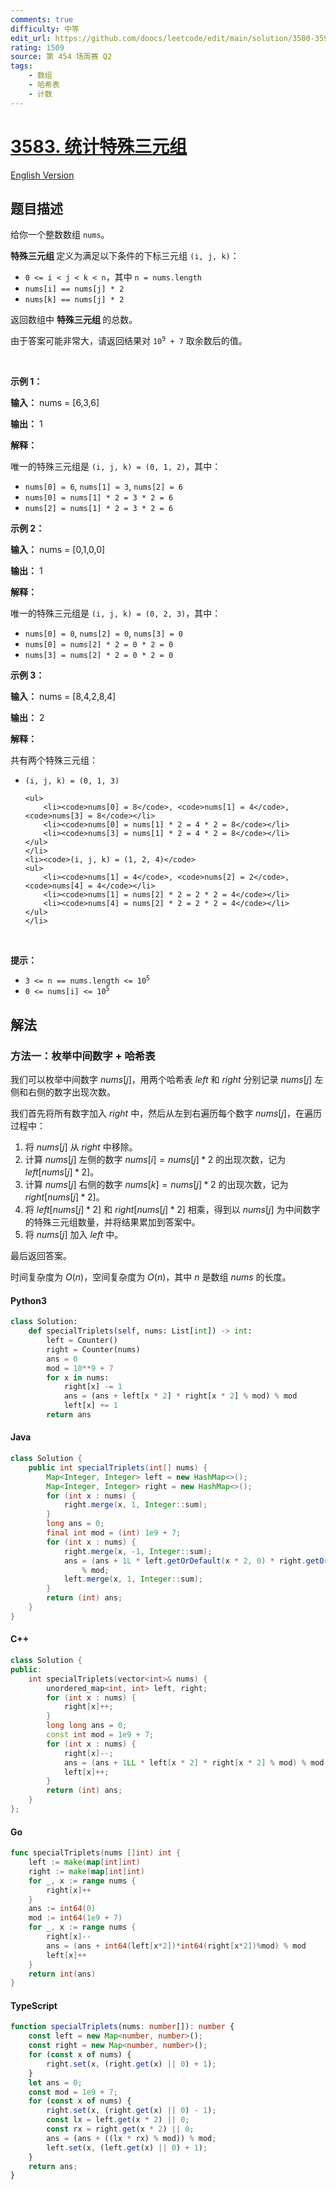```yaml
---
comments: true
difficulty: 中等
edit_url: https://github.com/doocs/leetcode/edit/main/solution/3500-3599/3583.Count%20Special%20Triplets/README.md
rating: 1509
source: 第 454 场周赛 Q2
tags:
    - 数组
    - 哈希表
    - 计数
---
```


<!-- problem:start -->

# [3583. 统计特殊三元组](https://leetcode.cn/problems/count-special-triplets)

[English Version](/solution/3500-3599/3583.Count%20Special%20Triplets/README_EN.md)

## 题目描述

<!-- description:start -->

<p>给你一个整数数组 <code>nums</code>。</p>

<p><strong>特殊三元组 </strong>定义为满足以下条件的下标三元组 <code>(i, j, k)</code>：</p>

<ul>
	<li><code>0 &lt;= i &lt; j &lt; k &lt; n</code>，其中 <code>n = nums.length</code></li>
	<li><code>nums[i] == nums[j] * 2</code></li>
	<li><code>nums[k] == nums[j] * 2</code></li>
</ul>

<p>返回数组中&nbsp;<strong>特殊三元组&nbsp;</strong>的总数。</p>

<p>由于答案可能非常大，请返回结果对 <code>10<sup>9</sup> + 7</code> 取余数后的值。</p>

<p>&nbsp;</p>

<p><strong class="example">示例 1：</strong></p>

<div class="example-block">
<p><strong>输入：</strong> <span class="example-io">nums = [6,3,6]</span></p>

<p><strong>输出：</strong> <span class="example-io">1</span></p>

<p><strong>解释：</strong></p>

<p>唯一的特殊三元组是 <code>(i, j, k) = (0, 1, 2)</code>，其中：</p>

<ul>
	<li><code>nums[0] = 6</code>, <code>nums[1] = 3</code>, <code>nums[2] = 6</code></li>
	<li><code>nums[0] = nums[1] * 2 = 3 * 2 = 6</code></li>
	<li><code>nums[2] = nums[1] * 2 = 3 * 2 = 6</code></li>
</ul>
</div>

<p><strong class="example">示例 2：</strong></p>

<div class="example-block">
<p><strong>输入：</strong> <span class="example-io">nums = [0,1,0,0]</span></p>

<p><strong>输出：</strong> <span class="example-io">1</span></p>

<p><strong>解释：</strong></p>

<p>唯一的特殊三元组是 <code>(i, j, k) = (0, 2, 3)</code>，其中：</p>

<ul>
	<li><code>nums[0] = 0</code>, <code>nums[2] = 0</code>, <code>nums[3] = 0</code></li>
	<li><code>nums[0] = nums[2] * 2 = 0 * 2 = 0</code></li>
	<li><code>nums[3] = nums[2] * 2 = 0 * 2 = 0</code></li>
</ul>
</div>

<p><strong class="example">示例 3：</strong></p>

<div class="example-block">
<p><strong>输入：</strong> <span class="example-io">nums = [8,4,2,8,4]</span></p>

<p><strong>输出：</strong> <span class="example-io">2</span></p>

<p><strong>解释：</strong></p>

<p>共有两个特殊三元组：</p>

<ul>
	<li><code>(i, j, k) = (0, 1, 3)</code>

    <ul>
    	<li><code>nums[0] = 8</code>, <code>nums[1] = 4</code>, <code>nums[3] = 8</code></li>
    	<li><code>nums[0] = nums[1] * 2 = 4 * 2 = 8</code></li>
    	<li><code>nums[3] = nums[1] * 2 = 4 * 2 = 8</code></li>
    </ul>
    </li>
    <li><code>(i, j, k) = (1, 2, 4)</code>
    <ul>
    	<li><code>nums[1] = 4</code>, <code>nums[2] = 2</code>, <code>nums[4] = 4</code></li>
    	<li><code>nums[1] = nums[2] * 2 = 2 * 2 = 4</code></li>
    	<li><code>nums[4] = nums[2] * 2 = 2 * 2 = 4</code></li>
    </ul>
    </li>

</ul>
</div>

<p>&nbsp;</p>

<p><strong>提示：</strong></p>

<ul>
	<li><code>3 &lt;= n == nums.length &lt;= 10<sup>5</sup></code></li>
	<li><code>0 &lt;= nums[i] &lt;= 10<sup>5</sup></code></li>
</ul>

<!-- description:end -->

## 解法

<!-- solution:start -->

### 方法一：枚举中间数字 + 哈希表

我们可以枚举中间数字 $\textit{nums}[j]$，用两个哈希表 $\textit{left}$ 和 $\textit{right}$ 分别记录 $\textit{nums}[j]$ 左侧和右侧的数字出现次数。

我们首先将所有数字加入 $\textit{right}$ 中，然后从左到右遍历每个数字 $\textit{nums}[j]$，在遍历过程中：

1. 将 $\textit{nums}[j]$ 从 $\textit{right}$ 中移除。
2. 计算 $\textit{nums}[j]$ 左侧的数字 $\textit{nums}[i] = \textit{nums}[j] * 2$ 的出现次数，记为 $\textit{left}[\textit{nums}[j] * 2]$。
3. 计算 $\textit{nums}[j]$ 右侧的数字 $\textit{nums}[k] = \textit{nums}[j] * 2$ 的出现次数，记为 $\textit{right}[\textit{nums}[j] * 2]$。
4. 将 $\textit{left}[\textit{nums}[j] * 2]$ 和 $\textit{right}[\textit{nums}[j] * 2]$ 相乘，得到以 $\textit{nums}[j]$ 为中间数字的特殊三元组数量，并将结果累加到答案中。
5. 将 $\textit{nums}[j]$ 加入 $\textit{left}$ 中。

最后返回答案。

时间复杂度为 $O(n)$，空间复杂度为 $O(n)$，其中 $n$ 是数组 $\textit{nums}$ 的长度。

<!-- tabs:start -->

#### Python3

```python
class Solution:
    def specialTriplets(self, nums: List[int]) -> int:
        left = Counter()
        right = Counter(nums)
        ans = 0
        mod = 10**9 + 7
        for x in nums:
            right[x] -= 1
            ans = (ans + left[x * 2] * right[x * 2] % mod) % mod
            left[x] += 1
        return ans
```

#### Java

```java
class Solution {
    public int specialTriplets(int[] nums) {
        Map<Integer, Integer> left = new HashMap<>();
        Map<Integer, Integer> right = new HashMap<>();
        for (int x : nums) {
            right.merge(x, 1, Integer::sum);
        }
        long ans = 0;
        final int mod = (int) 1e9 + 7;
        for (int x : nums) {
            right.merge(x, -1, Integer::sum);
            ans = (ans + 1L * left.getOrDefault(x * 2, 0) * right.getOrDefault(x * 2, 0) % mod)
                % mod;
            left.merge(x, 1, Integer::sum);
        }
        return (int) ans;
    }
}
```

#### C++

```cpp
class Solution {
public:
    int specialTriplets(vector<int>& nums) {
        unordered_map<int, int> left, right;
        for (int x : nums) {
            right[x]++;
        }
        long long ans = 0;
        const int mod = 1e9 + 7;
        for (int x : nums) {
            right[x]--;
            ans = (ans + 1LL * left[x * 2] * right[x * 2] % mod) % mod;
            left[x]++;
        }
        return (int) ans;
    }
};
```

#### Go

```go
func specialTriplets(nums []int) int {
	left := make(map[int]int)
	right := make(map[int]int)
	for _, x := range nums {
		right[x]++
	}
	ans := int64(0)
	mod := int64(1e9 + 7)
	for _, x := range nums {
		right[x]--
		ans = (ans + int64(left[x*2])*int64(right[x*2])%mod) % mod
		left[x]++
	}
	return int(ans)
}
```

#### TypeScript

```ts
function specialTriplets(nums: number[]): number {
    const left = new Map<number, number>();
    const right = new Map<number, number>();
    for (const x of nums) {
        right.set(x, (right.get(x) || 0) + 1);
    }
    let ans = 0;
    const mod = 1e9 + 7;
    for (const x of nums) {
        right.set(x, (right.get(x) || 0) - 1);
        const lx = left.get(x * 2) || 0;
        const rx = right.get(x * 2) || 0;
        ans = (ans + ((lx * rx) % mod)) % mod;
        left.set(x, (left.get(x) || 0) + 1);
    }
    return ans;
}
```

<!-- tabs:end -->

<!-- solution:end -->

<!-- problem:end -->
